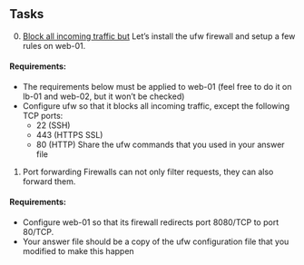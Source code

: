 #
## Tasks
0. [Block all incoming traffic but](./0-block_all_incoming_traffic_but)
Let’s install the ufw firewall and setup a few rules on web-01.

#### Requirements:

- The requirements below must be applied to web-01 (feel free to do it on lb-01 and web-02, but it won’t be checked)
- Configure ufw so that it blocks all incoming traffic, except the following TCP ports:
    - 22 (SSH)
    - 443 (HTTPS SSL)
    - 80 (HTTP)
Share the ufw commands that you used in your answer file

1. Port forwarding
Firewalls can not only filter requests, they can also forward them.

#### Requirements:

- Configure web-01 so that its firewall redirects port 8080/TCP to port 80/TCP.
- Your answer file should be a copy of the ufw configuration file that you modified to make this happen
